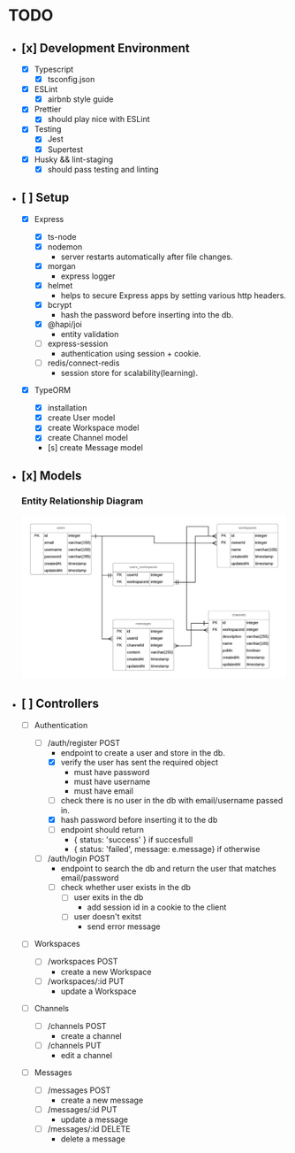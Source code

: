 # TODO

- ## [x] Development Environment

  - [x] Typescript
    - [x] tsconfig.json
  - [x] ESLint
    - [x] airbnb style guide
  - [x] Prettier
    - [x] should play nice with ESLint
  - [x] Testing
    - [x] Jest
    - [x] Supertest
  - [x] Husky && lint-staging
    - [x] should pass testing and linting

- ## [ ] Setup

  - [x] Express

    - [x] ts-node
    - [x] nodemon
      - server restarts automatically after file changes.
    - [x] morgan
      - express logger
    - [x] helmet
      - helps to secure Express apps by setting various http headers.
    - [x] bcrypt
      - hash the password before inserting into the db.
    - [x] @hapi/joi
      - entity validation
    - [ ] express-session
      - authentication using session + cookie.
    - [ ] redis/connect-redis
      - session store for scalability(learning).

  - [x] TypeORM
    - [x] installation
    - [x] create User model
    - [x] create Workspace model
    - [x] create Channel model
    - [s] create Message model

- ## [x] Models

  ### Entity Relationship Diagram

  ![](erd.png)

* ## [ ] Controllers

  - [ ] Authentication

    - [ ] /auth/register POST
      - endpoint to create a user and store in the db.
      - [x] verify the user has sent the required object
        - must have password
        - must have username
        - must have email
      - [ ] check there is no user in the db with email/username passed in.
      - [x] hash password before inserting it to the db
      - [ ] endpoint should return
        - { status: 'success' } if succesfull
        - { status: 'failed', message: e.message} if otherwise
    - [ ] /auth/login POST
      - endpoint to search the db and return the user that matches email/password
      - [ ] check whether user exists in the db
        - [ ] user exits in the db
          - add session id in a cookie to the client
        - [ ] user doesn't exitst
          - send error message

  - [ ] Workspaces

    - [ ] /workspaces POST
      - create a new Workspace
    - [ ] /workspaces/:id PUT
      - update a Workspace

  - [ ] Channels

    - [ ] /channels POST
      - create a channel
    - [ ] /channels PUT
      - edit a channel

  - [ ] Messages
    - [ ] /messages POST
      - create a new message
    - [ ] /messages/:id PUT
      - update a message
    - [ ] /messages/:id DELETE
      - delete a message
